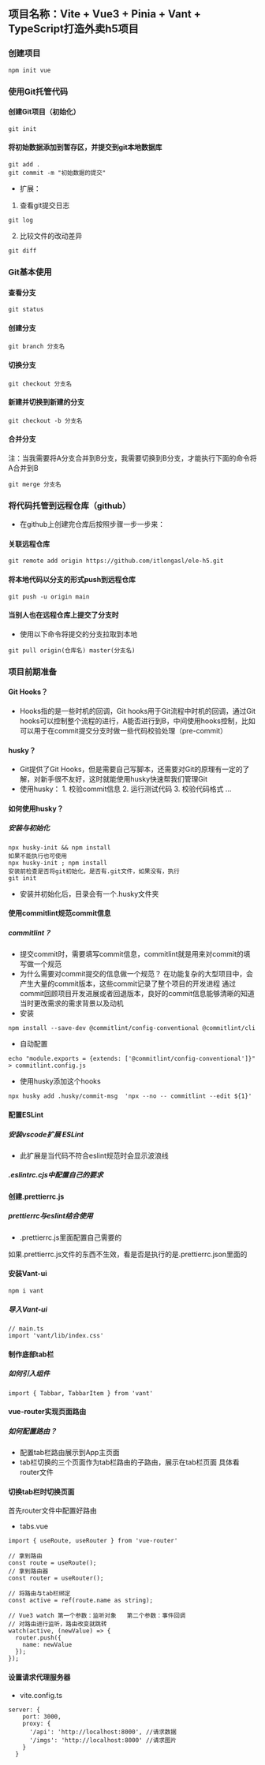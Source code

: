 ## 项目名称：Vite + Vue3 + Pinia + Vant + TypeScript打造外卖h5项目

### 创建项目 

``` 
npm init vue 
```

### 使用Git托管代码

#### 创建Git项目（初始化）

``` 
git init 
```

#### 将初始数据添加到暂存区，并提交到git本地数据库

```
git add .
git commit -m "初始数据的提交"
```

* 扩展：
1. 查看git提交日志
```
git log
```
2. 比较文件的改动差异
```
git diff
```

### Git基本使用

#### 查看分支
```
git status
```

#### 创建分支
```
git branch 分支名
```

#### 切换分支
```
git checkout 分支名
```

#### 新建并切换到新建的分支
```
git checkout -b 分支名
```

#### 合并分支
注：当我需要将A分支合并到B分支，我需要切换到B分支，才能执行下面的命令将A合并到B
```
git merge 分支名
```

### 将代码托管到远程仓库（github）
* 在github上创建完仓库后按照步骤一步一步来：

#### 关联远程仓库
```
git remote add origin https://github.com/itlongasl/ele-h5.git
```

#### 将本地代码以分支的形式push到远程仓库
```
git push -u origin main
```

#### 当别人也在远程仓库上提交了分支时
* 使用以下命令将提交的分支拉取到本地
```
git pull origin(仓库名) master(分支名)
```

### 项目前期准备

#### Git Hooks？
* Hooks指的是一些时机的回调，Git hooks用于Git流程中时机的回调，通过Git hooks可以控制整个流程的进行，A能否进行到B，中间使用hooks控制，比如可以用于在commit提交分支时做一些代码校验处理（pre-commit）

#### husky？
* Git提供了Git Hooks，但是需要自己写脚本，还需要对Git的原理有一定的了解，对新手很不友好，这时就能使用husky快速帮我们管理Git
* 使用husky：
  				1. 校验commit信息
      		2. 运行测试代码
      		3. 校验代码格式 ...

#### 如何使用husky？

##### 安装与初始化

```
npx husky-init && npm install
如果不能执行也可使用
npx husky-init ; npm install
安装前检查是否将git初始化，是否有.git文件，如果没有，执行
git init
```

* 安装并初始化后，目录会有一个.husky文件夹

#### 使用commitlint规范commit信息

##### commitlint？
* 提交commit时，需要填写commit信息，commitlint就是用来对commit的填写做一个规范
* 为什么需要对commit提交的信息做一个规范？
在功能复杂的大型项目中，会产生大量的commit版本，这些commit记录了整个项目的开发进程
通过commit回顾项目开发进展或者回退版本，良好的commit信息能够清晰的知道当时更改需求的需求背景以及动机
* 安装
```
npm install --save-dev @commitlint/config-conventional @commitlint/cli
```

* 自动配置
```
echo "module.exports = {extends: ['@commitlint/config-conventional']}" > commitlint.config.js
```

* 使用husky添加这个hooks
```
npx husky add .husky/commit-msg  'npx --no -- commitlint --edit ${1}'
```

#### 配置ESLint

##### 安装vscode扩展 ESLint

* 此扩展是当代码不符合eslint规范时会显示波浪线

##### .eslintrc.cjs中配置自己的要求

#### 创建.prettierrc.js

##### prettierrc与eslint结合使用

* .prettierrc.js里面配置自己需要的

如果.prettierrc.js文件的东西不生效，看是否是执行的是.prettierrc.json里面的

#### 安装Vant-ui

```
npm i vant
```

##### 导入Vant-ui

```
// main.ts
import 'vant/lib/index.css'
```
#### 制作底部tab栏

##### 如何引入组件
```
import { Tabbar, TabbarItem } from 'vant'
```

#### vue-router实现页面路由

##### 如何配置路由？

* 配置tab栏路由展示到App主页面
* tab栏切换的三个页面作为tab栏路由的子路由，展示在tab栏页面
具体看router文件

#### 切换tab栏时切换页面

首先router文件中配置好路由

* tabs.vue
```
import { useRoute, useRouter } from 'vue-router'

// 拿到路由
const route = useRoute();
// 拿到路由器
const router = useRouter();

// 将路由与tab栏绑定
const active = ref(route.name as string);

// Vue3 watch 第一个参数：监听对象   第二个参数：事件回调
// 对路由进行监听，路由改变就跳转
watch(active, (newValue) => {
  router.push({
    name: newValue
  });
});
```

#### 设置请求代理服务器
* vite.config.ts
```
server: {
    port: 3000,
    proxy: {
      '/api': 'http://localhost:8000', //请求数据
      '/imgs': 'http://localhost:8000' //请求图片
    }
  }
```
